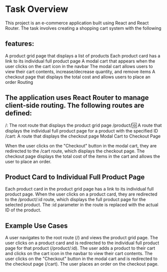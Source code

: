 # Task Overview
This project is an e-commerce application built using React and React Router. The task involves creating a shopping cart system with the following 

## features:
A product grid page that displays a list of products
Each product card has a link to its individual full product page
A modal cart that appears when the user clicks on the cart icon in the navbar
The modal cart allows users to view their cart contents, increase/decrease quantity, and remove items
A checkout page that displays the total cost and allows users to place an order
Routing

## The application uses React Router to manage client-side routing. The following routes are defined:
/: The root route that displays the product grid page
/product/:id: A route that displays the individual full product page for a product with the specified ID
/cart: A route that displays the checkout page
Modal Cart to Checkout Page

When the user clicks on the "Checkout" button in the modal cart, they are redirected to the /cart route, which displays the checkout page. The checkout page displays the total cost of the items in the cart and allows the user to place an order.

## Product Card to Individual Full Product Page
Each product card in the product grid page has a link to its individual full product page. When the user clicks on a product card, they are redirected to the /product/:id route, which displays the full product page for the selected product. The :id parameter in the route is replaced with the actual ID of the product.

## Example Use Cases
A user navigates to the root route (/) and views the product grid page.
The user clicks on a product card and is redirected to the individual full product page for that product (/product/:id).
The user adds a product to their cart and clicks on the cart icon in the navbar to view their cart contents.
The user clicks on the "Checkout" button in the modal cart and is redirected to the checkout page (/cart).
The user places an order on the checkout page.
